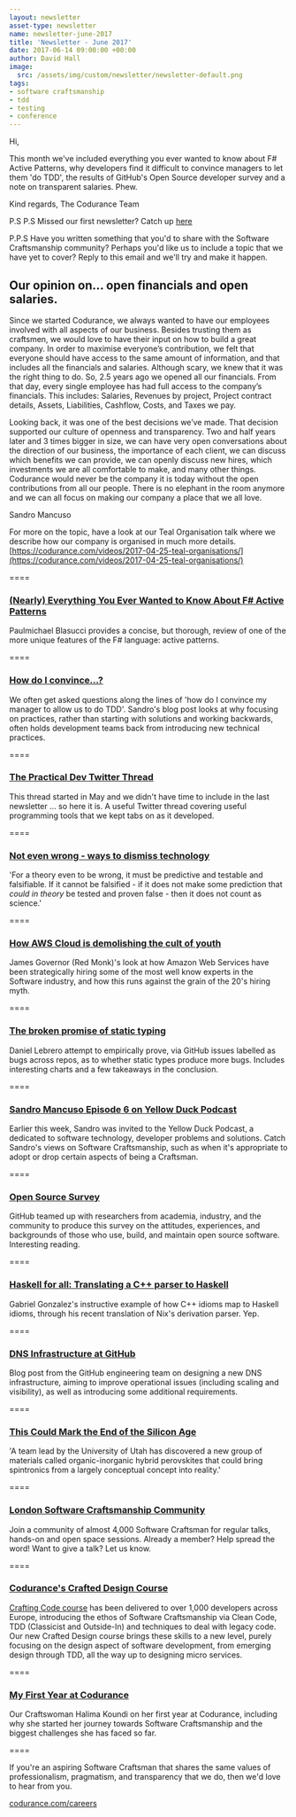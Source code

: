 ```yaml
---
layout: newsletter
asset-type: newsletter
name: newsletter-june-2017
title: 'Newsletter - June 2017'
date: 2017-06-14 09:00:00 +00:00
author: David Hall
image:
  src: /assets/img/custom/newsletter/newsletter-default.png
tags:
- software craftsmanship
- tdd
- testing 
- conference
---
```


Hi,

This month we've included everything you ever wanted to know about F# Active Patterns, why developers find it difficult to convince managers to let them 'do TDD', the results of GitHub's Open Source developer survey and a note on transparent salaries. Phew.

Kind regards,
The Codurance Team

P.S P.S Missed our first newsletter? Catch up [here](https://codurance.com/newsletters/2017-05-17-newsletter/) 

P.P.S Have you written something that you'd to share with the Software Craftsmanship community? Perhaps you'd like us to include a topic that we have yet to cover? Reply to this email and we'll try and make it happen.


## Our opinion on... open financials and open salaries.

Since we started Codurance, we always wanted to have our employees involved with all aspects of our business. Besides trusting them as craftsmen, we would love to have their input on how to build a great company. In order to maximise everyone’s contribution, we felt that everyone should have access to the same amount of information, and that includes all the financials and salaries. Although scary, we knew that it was the right thing to do. So, 2.5 years ago we opened all our financials. From that day, every single employee has had full access to the company’s financials. This includes: Salaries, Revenues by project, Project contract details, Assets, Liabilities, Cashflow, Costs, and Taxes we pay.

Looking back, it was one of the best decisions we’ve made. That decision supported our culture of openness and transparency. Two and half years later and 3 times bigger in size, we can have very open conversations about the direction of our business, the importance of each client, we can discuss which benefits we can provide, we can openly discuss new hires, which investments we are all comfortable to make, and many other things. Codurance would never be the company it is today without the open contributions from all our people. There is no elephant in the room anymore and we can all focus on making our company a place that we all love.

Sandro Mancuso

For more on the topic, have a look at our Teal Organisation talk where we describe how our company is organised in much more details.
[https://codurance.com/videos/2017-04-25-teal-organisations/](https://codurance.com/videos/2017-04-25-teal-organisations/)

====

### [(Nearly) Everything You Ever Wanted to Know About F# Active Patterns](https://www.hakkalabs.co/articles/nearly-everything-you-ever-wanted-to-know-about-f-active-patterns)
Paulmichael Blasucci provides a concise, but thorough, review of one of the more unique features of the F# language: active patterns.

====

### [How do I convince...?](https://codurance.com/2017/06/13/how-do-I-convince/)
We often get asked questions along the lines of 'how do I convince my manager to allow us to do TDD'. Sandro's blog post looks at why focusing on practices, rather than starting with solutions and working backwards, often holds development teams back from introducing new technical practices.

====

### [The Practical Dev Twitter Thread](https://twitter.com/ThePracticalDev/status/864648587925483520?s=09)
This thread started in May and we didn't have time to include in the last newsletter ... so here it is. A useful Twitter thread covering useful programming tools that we kept tabs on as it developed.

====

### [Not even wrong - ways to dismiss technology](http://ben-evans.com/benedictevans/2017/5/24/not-even-wrong-ways-to-dismiss-technology)
'For a theory even to be wrong, it must be predictive and testable and falsifiable. If it cannot be falsified - if it does not make some prediction that _could in theory_ be tested and proven false - then it does not count as science.'


====

### [How AWS Cloud is demolishing the cult of youth](https://redmonk.com/jgovernor/2017/05/23/how-aws-cloud-is-demolishing-the-cult-of-youth)
James Governor (Red Monk)'s look at how Amazon Web Services have been strategically hiring some of the most well know experts in the Software industry, and how this runs against the grain of the 20's hiring myth.

====

### [The broken promise of static typing](http://labs.ig.com/static-typing-promise)
Daniel Lebrero attempt to empirically prove, via GitHub issues labelled as bugs across repos, as to whether static types produce more bugs. Includes interesting charts and a few takeaways in the conclusion.

====

### [Sandro Mancuso Episode 6 on Yellow Duck Podcast](https://soundcloud.com/theyellowduckpodcast/sandro-mancuso-episode-6)
Earlier this week, Sandro was invited to the Yellow Duck Podcast, a dedicated to software technology, developer problems and solutions. Catch Sandro's views on Software Craftsmanship, such as when it's appropriate to adopt or drop certain aspects of being a Craftsman.

====

### [Open Source Survey](http://opensourcesurvey.org/2017/)
GitHub teamed up with researchers from academia, industry, and the community to produce this survey on the attitudes, experiences, and backgrounds of those who use, build, and maintain open source software. Interesting reading.

====

### [Haskell for all: Translating a C++ parser to Haskell](http://www.haskellforall.com/2017/06/translating-c-parser-to-haskell.html)
Gabriel Gonzalez's instructive example of how C++ idioms map to Haskell idioms, through his recent translation of Nix's derivation parser. Yep.

====

### [DNS Infrastructure at GitHub](https://githubengineering.com/dns-infrastructure-at-github)
Blog post from the GitHub engineering team on designing a new DNS infrastructure, aiming to improve operational issues (including scaling and visibility), as well as introducing some additional requirements.

====

### [This Could Mark the End of the Silicon Age](https://futurism.com/could-mark-end-silicon-age/)
'A team lead by the University of Utah has discovered a new group of materials called organic-inorganic hybrid perovskites that could bring spintronics from a largely conceptual concept into reality.'

====

### [London Software Craftsmanship Community](https://www.meetup.com/london-software-craftsmanship/)
Join a community of almost 4,000 Software Craftsman for regular talks, hands-on and open space sessions. Already a member? Help spread the word! Want to give a talk? Let us know.

====

### [Codurance's Crafted Design Course](https://codurance.com/services/training/crafted-design/)
[Crafting Code course](https://codurance.com/services/training/crafting-code/) has been delivered to over 1,000 developers across Europe, introducing the ethos of Software Craftsmanship via Clean Code, TDD (Classicist and Outside-In) and techniques to deal with legacy code. Our new Crafted Design course brings these skills to a new level, purely focusing on the design aspect of software development, from emerging design through TDD, all the way up to designing micro services. 

====

### [My First Year at Codurance](https://codurance.com/2017/05/19/my-first-year-at-codurance/)
Our Craftswoman Halima Koundi on her first year at Codurance, including why she started her journey towards Software Craftsmanship and the biggest challenges she has faced so far.

====

If you're an aspiring Software Craftsman that shares the same values of professionalism, pragmatism, and transparency that we do, then we'd love to hear from you.

[codurance.com/careers](https://codurance.com/careers/)
